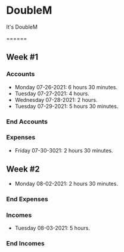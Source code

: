 # DoubleM
It's DoubleM

====== 
## Week #1
### Accounts
* Monday 07-26-2021: 6 hours 30 minutes.
* Tuesday 07-27-2021: 4 hours.
* Wednesday 07-28-2021: 2 hours.
* Tuesday 07-29-2021: 5 hours 30 minutes.
### End Accounts
### Expenses
* Friday 07-30-3021: 2 hours 30 minutes.
## Week #2
* Monday 08-02-2021: 2 hours 30 minutes.
### End Expenses
### Incomes
* Tuesday 08-03-2021: 5 hours.
### End Incomes